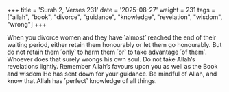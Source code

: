 +++
title = 'Surah 2, Verses 231'
date = '2025-08-27'
weight = 231
tags = ["allah", "book", "divorce", "guidance", "knowledge", "revelation", "wisdom", "wrong"]
+++

When you divorce women and they have ˹almost˺ reached the end of their waiting period, either retain them honourably or let them go honourably. But do not retain them ˹only˺ to harm them ˹or˺ to take advantage ˹of them˺. Whoever does that surely wrongs his own soul. Do not take Allah’s revelations lightly. Remember Allah’s favours upon you as well as the Book and wisdom He has sent down for your guidance. Be mindful of Allah, and know that Allah has ˹perfect˺ knowledge of all things.
